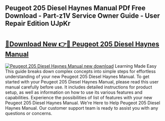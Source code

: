 ## Peugeot 205 Diesel Haynes Manual PDf Free Download - Part-z1V Service Owner Guide - User Repair Edition UJpKr

# <h2><a href="http://cf17367.oget.top/?id=Peugeot+205+Diesel+Haynes+Manual">🔗Download New 👉🔴 Peugeot 205 Diesel Haynes Manual</a></h2>

[![Peugeot 205 Diesel Haynes Manual new download](https://i.imgur.com/5g1atiW.png)](http://cf17367.oget.top/?id=Peugeot+205+Diesel+Haynes+Manual)
Learning Made Easy This guide breaks down complex concepts into simple steps for effortless understanding of your new Peugeot 205 Diesel Haynes Manual. To get started with your Peugeot 205 Diesel Haynes Manual, please read this user manual carefully before use. It includes detailed instructions for product setup, as well as information on how to use its various features and capabilities. Experience the possibilities of list of features with your new Peugeot 205 Diesel Haynes Manual. We're Here to Help Peugeot 205 Diesel Haynes Manual. Our customer support team is ready to assist you with any questions or concerns.
